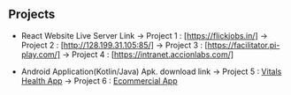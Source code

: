 
## Projects
- React Website Live Server Link
  -> Project 1 : [https://flickjobs.in/]
  -> Project 2 : [http://128.199.31.105:85/]
  -> Project 3 : [https://facilitator.pi-play.com/]
  -> Project 4 : [https://intranet.accionlabs.com/]

- Android Application(Kotlin/Java) Apk. download link
  -> Project 5 : [Vitals Health App](https://drive.google.com/file/d/1fzSyNEQCtpMKhy8fpns_kkbl7VAcZ53t/view?usp=sharing )
  -> Project 6 : [Ecommercial App](https://drive.google.com/file/d/1u5MoY5pjQv6heB_eXpc5uqTj49WluFg5/view?usp=drivesdk)
